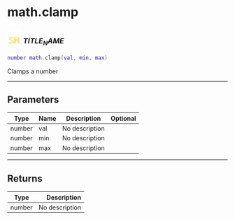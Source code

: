 # math.clamp

### <img src="../../.gitbook/assets/shared.png" width="32" height="32" /> $TITLE_NAME$

```lua
number math.clamp(val, min, max)
```

Clamps a number<br>

-----------------
## Parameters

| Type   | Name | Description | Optional |
| ------ | ---- | ----------- | -------: |
| number | val | No description |  |
| number | min | No description |  |
| number | max | No description |  |

-----------------
## Returns

| Type   | Description |
| ------ | ----------: |
| number | No description |
